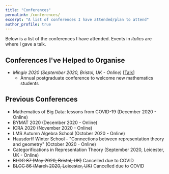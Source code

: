 ```yaml
---
title: "Conferences"
permalink: /conferences/
excerpt: "A list of conferences I have attended/plan to attend"
author_profile: true
---
```


Below is a list of the conferences I have attended.
Events in *italics* are where I gave a talk.

## Conferences I've Helped to Organise
* *Mingle 2020 (September 2020, Bristol, UK - Online)* \[[Talk](/talks/2020-09-25-talk-SET)\]
  * Annual postgraduate conference to welcome new mathematics students

## Previous Conferences
* Mathematics of Big Data: lessons from COVID-19 (December 2020 - Online)
* BYMAT 2020 (December 2020 - Online)
* ICRA 2020 (November 2020 - Online)
* LMS Autumn Algebra School (October 2020 - Online)
* Hausdorff Winter School - "Connections between representation theory and geometry" (October 2020 - Online)
* Categorifications in Representation Theory (September 2020, Leicester, UK - Online)
* ~~BLOC 87 (May 2020, Bristol, UK)~~ Cancelled due to COVID
* ~~BLOC 86 (March 2020, Leicester, UK)~~ Cancelled due to COVID
